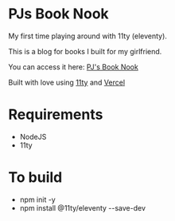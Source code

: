 # PJs Book Nook

My first time playing around with 11ty (eleventy).

This is a blog for books I built for my girlfriend.

You can access it here: [PJ's Book Nook](https://pjsbooknook.vercel.app/)

Built with love using [11ty](https://www.11ty.dev/) and [Vercel](https://vercel.com)

# Requirements
* NodeJS
* 11ty

# To build
* npm init -y
* npm install @11ty/eleventy --save-dev

